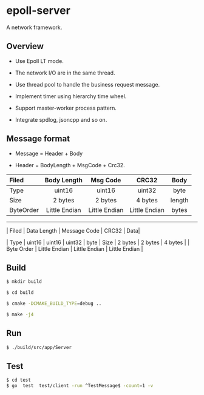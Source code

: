 # epoll-server

A network framework.

## Overview

- Use Epoll LT mode.

- The network I/O are in the same thread.

- Use thread pool to handle the business request message.

- Implement timer using hierarchy time wheel.

- Support master-worker process pattern.

- Integrate spdlog, jsoncpp and so on.


## Message format

- Message = Header + Body

- Header = BodyLength + MsgCode + Crc32.

| Filed | Body Length | Msg Code | CRC32 | Body |
| :---- | :-----: | :----: | :----: | :----: |
| Type | uint16 | uint16 | uint32 | byte |
| Size | 2 bytes | 2 bytes | 4 bytes | length |
| ByteOrder | Little Endian | Little Endian | Little Endian | bytes |

---------------------------------------------------
| Filed | Data Length | Message Code | CRC32 | Data|

| Type |  uint16     | uint16     | uint32 | byte
| Size | 2 bytes     | 2 bytes      |  4 bytes | 
| Byte Order | Little Endian | Little Endian | Little Endian |

## Build

```bash
$ mkdir build

$ cd build

$ cmake -DCMAKE_BUILD_TYPE=debug ..

$ make -j4
```

## Run
```bash
$ ./build/src/app/Server
```

## Test
```bash
$ cd test
$ go  test  test/client -run ^TestMessage$ -count=1 -v
```
